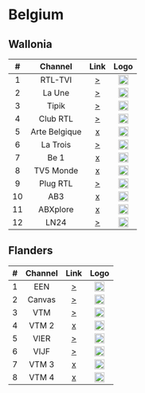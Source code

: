 <h1>Belgium</h1>

<h2>Wallonia</h2>

| #   | Channel         | Link  | Logo |
|:---:|:---------------:|:-----:|:-----:
| 1   | RTL-TVI         | [>](https://rtltvi-lh.akamaihd.net/i/TVI_1@319659/master.m3u8) | <img height="20" src="https://i.imgur.com/xMhSvax.png"/> |
| 2   | La Une          | [>](http://4ce5e2d62ee2c10e43c709f9b87c44d5.streamhost.cc/m3u8/Belgium/29797c9f3f4fa00.m3u8) | <img height="20" src="https://i.imgur.com/hJodwJt.png"/> |
| 3   | Tipik           | [>](http://4ce5e2d62ee2c10e43c709f9b87c44d5.streamhost.cc/m3u8/Belgium/5dee2de1f4661ce.m3u8) | <img height="20" src="https://i.imgur.com/PVbVj8o.png"/> |
| 4   | Club RTL        | [>](http://4ce5e2d62ee2c10e43c709f9b87c44d5.streamhost.cc/m3u8/Belgium/9ef55f75bc15308.ts) | <img height="20" src="https://i.imgur.com/e9GkFwY.png"/> |
| 5   | Arte Belgique   | [x]() | <img height="20" src="https://i.imgur.com/w7HzPQh.png"/> |
| 6   | La Trois        | [>](http://4ce5e2d62ee2c10e43c709f9b87c44d5.streamhost.cc/m3u8/Belgium/6f940c7da9a562e.ts) | <img height="20" src="https://i.imgur.com/kC3pJtA.png"/> |
| 7   | Be 1            | [x]() | <img height="20" src="https://i.imgur.com/atSjuXK.png"/> |
| 8   | TV5 Monde       | [x]() | <img height="20" src="https://i.imgur.com/7WHwYK3.png"/> |
| 9   | Plug RTL        | [>](http://4ce5e2d62ee2c10e43c709f9b87c44d5.streamhost.cc/m3u8/Belgium/de5c6896d356f8e.ts) | <img height="20" src="https://i.imgur.com/iAZZWkZ.png"/> |
| 10  | AB3             | [x]() | <img height="20" src="https://i.imgur.com/7foaAFU.png"/> |
| 11  | ABXplore        | [x]() | <img height="20" src="https://i.imgur.com/KwV8axc.png"/> |
| 12  | LN24            | [>](https://live.cdn.ln24.be/out/v1/b191621c8b9a436cad37bb36a82d2e1c/index.m3u8) | <img height="20" src="https://i.imgur.com/hePpxnn.png"/> |

<h2>Flanders</h2>

| #   | Channel   | Link   | Logo |
|:---:|:---------:|:------:|:-----:
| 1   | EEN       | [>](https://live-vrt.akamaized.net/groupc/live/8edf3bdf-7db3-41c3-a318-72cb7f82de66/live_aes.isml/playlist.m3u8) | <img height="20" src="https://i.imgur.com/66GQlc7.png"/> |
| 2   | Canvas    | [>](http://4ce5e2d62ee2c10e43c709f9b87c44d5.streamhost.cc/m3u8/Belgium/09916e3a88db175.ts) | <img height="20" src="https://i.imgur.com/GQkhACx.png"/> |
| 3   | VTM       | [>](http://4ce5e2d62ee2c10e43c709f9b87c44d5.streamhost.cc/m3u8/Belgium/c5cafdbfc4d28d3.ts) | <img height="20" src="https://i.imgur.com/fUxRP9x.png"/> |
| 4   | VTM 2     | [x]() | <img height="20" src="https://i.imgur.com/bL0fD77.png"/> |
| 5   | VIER      | [>](http://4ce5e2d62ee2c10e43c709f9b87c44d5.streamhost.cc/m3u8/Belgium/3f1f349cb9cf765.ts) | <img height="20" src="https://i.imgur.com/bFTXP2e.png"/> |
| 6   | VIJF      | [>](http://4ce5e2d62ee2c10e43c709f9b87c44d5.streamhost.cc/m3u8/Belgium/7f59a4dfcc56366.ts) | <img height="20" src="https://i.imgur.com/DTJLkiP.png"/> |
| 7   | VTM 3     | [x]() | <img height="20" src="https://i.imgur.com/NTN8ixi.png"/> |
| 8   | VTM 4     | [x]() | <img height="20" src="https://i.imgur.com/A7Mi1rY.png"/> |
